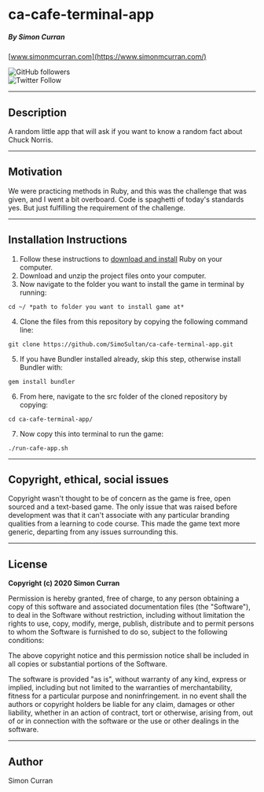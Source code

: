 # ca-cafe-terminal-app
##### By Simon Curran
[www.simonmcurran.com](https://www.simonmcurran.com/)   

![GitHub followers](https://img.shields.io/github/followers/SimoSultan?style=social)  
![Twitter Follow](https://img.shields.io/twitter/follow/simo_sultan?style=social)

---

## Description

A random little app that will ask if you want to know a random fact about Chuck Norris.


---


## Motivation

We were practicing methods in Ruby, and this was the challenge that was given, and I went a bit overboard. Code is spaghetti of today's standards yes. But just fulfilling the requirement of the challenge.


---


## Installation Instructions

1. Follow these instructions to [download and install](https://www.ruby-lang.org/en/documentation/installation/) Ruby on your computer. 
2. Download and unzip the project files onto your computer. 
3. Now navigate to the folder you want to install the game in terminal by running:
```
cd ~/ *path to folder you want to install game at*
```
4. Clone the files from this repository by copying the following command line:
```
git clone https://github.com/SimoSultan/ca-cafe-terminal-app.git
```
5. If you have Bundler installed already, skip this step, otherwise install Bundler with:
```
gem install bundler
```
6. From here, navigate to the src folder of the cloned repository by copying:
```
cd ca-cafe-terminal-app/
```
7. Now copy this into terminal to run the game:
```
./run-cafe-app.sh
```


---


## Copyright, ethical, social issues

Copyright wasn't thought to be of concern as the game is free, open sourced and a text-based game. The only issue that was raised before development was that it can't associate with any particular branding qualities from a learning to code course. This made the game text more generic, departing from any issues surrounding this.

---

## License
**Copyright (c) 2020 Simon Curran**

Permission is hereby granted, free of charge, to any person obtaining a copy of this software and associated documentation files (the "Software"), to deal in the Software without restriction, including without limitation the rights to use, copy, modify, merge, publish, distribute and to permit persons to whom the Software is furnished to do so, subject to the following conditions:

The above copyright notice and this permission notice shall be included in all copies or substantial portions of the Software.

The software is provided "as is", without warranty of any kind, express or implied, including but not limited to the warranties of merchantability, fitness for a particular purpose and noninfringement. in no event shall the authors or copyright holders be liable for any claim, damages or other liability, whether in an action of contract, tort or otherwise, arising from, out of or in connection with the software or the use or other dealings in the software.

---

## Author
Simon Curran